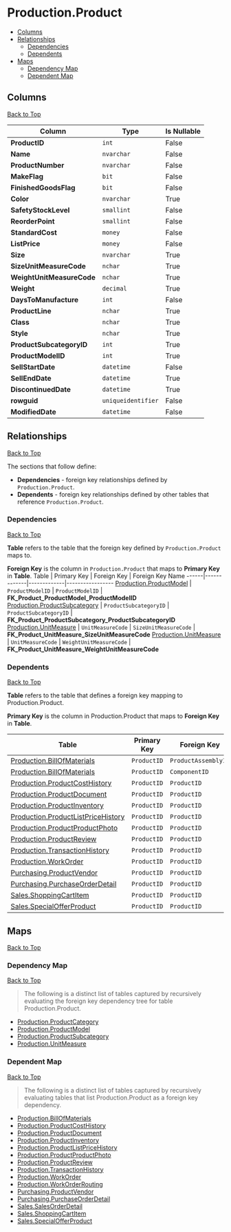 # Production.Product

* [Columns](#columns)
* [Relationships](#relationships)
    * [Dependencies](#dependencies)
    * [Dependents](#dependents)
* [Maps](#maps)
    * [Dependency Map](#dependency-map)
    * [Dependent Map](#dependent-map)

## Columns
[Back to Top](#productionproduct)

Column | Type | Is Nullable
-------|------|------------
**ProductID** | `int` | False
**Name** | `nvarchar` | False
**ProductNumber** | `nvarchar` | False
**MakeFlag** | `bit` | False
**FinishedGoodsFlag** | `bit` | False
**Color** | `nvarchar` | True
**SafetyStockLevel** | `smallint` | False
**ReorderPoint** | `smallint` | False
**StandardCost** | `money` | False
**ListPrice** | `money` | False
**Size** | `nvarchar` | True
**SizeUnitMeasureCode** | `nchar` | True
**WeightUnitMeasureCode** | `nchar` | True
**Weight** | `decimal` | True
**DaysToManufacture** | `int` | False
**ProductLine** | `nchar` | True
**Class** | `nchar` | True
**Style** | `nchar` | True
**ProductSubcategoryID** | `int` | True
**ProductModelID** | `int` | True
**SellStartDate** | `datetime` | False
**SellEndDate** | `datetime` | True
**DiscontinuedDate** | `datetime` | True
**rowguid** | `uniqueidentifier` | False
**ModifiedDate** | `datetime` | False

## Relationships
[Back to Top](#productionproduct)


The sections that follow define:
* **Dependencies** - foreign key relationships defined by `Production.Product`.
* **Dependents** - foreign key relationships defined by other tables that reference `Production.Product`.

### Dependencies
[Back to Top](#productionproduct)


**Table** refers to the table that the foreign key defined by `Production.Product` maps to.

**Foreign Key** is the column in `Production.Product` that maps to **Primary Key** in **Table**.
Table | Primary Key | Foreign Key | Foreign Key Name
------|-------------|-------------|-----------------
[Production.ProductModel](./ProductModel.md) | `ProductModelID` | `ProductModelID` | **FK_Product_ProductModel_ProductModelID**
[Production.ProductSubcategory](./ProductSubcategory.md) | `ProductSubcategoryID` | `ProductSubcategoryID` | **FK_Product_ProductSubcategory_ProductSubcategoryID**
[Production.UnitMeasure](./UnitMeasure.md) | `UnitMeasureCode` | `SizeUnitMeasureCode` | **FK_Product_UnitMeasure_SizeUnitMeasureCode**
[Production.UnitMeasure](./UnitMeasure.md) | `UnitMeasureCode` | `WeightUnitMeasureCode` | **FK_Product_UnitMeasure_WeightUnitMeasureCode**

### Dependents
[Back to Top](#productionproduct)

**Table** refers to the table that defines a foreign key mapping to Production.Product.

**Primary Key** is the column in Production.Product that maps to **Foreign Key** in **Table**.

Table | Primary Key | Foreign Key | Foreign Key Name
------|-------------|-------------|-----------------
[Production.BillOfMaterials](./BillOfMaterials.md) | `ProductID` | `ProductAssemblyID` | **FK_BillOfMaterials_Product_ProductAssemblyID**
[Production.BillOfMaterials](./BillOfMaterials.md) | `ProductID` | `ComponentID` | **FK_BillOfMaterials_Product_ComponentID**
[Production.ProductCostHistory](./ProductCostHistory.md) | `ProductID` | `ProductID` | **FK_ProductCostHistory_Product_ProductID**
[Production.ProductDocument](./ProductDocument.md) | `ProductID` | `ProductID` | **FK_ProductDocument_Product_ProductID**
[Production.ProductInventory](./ProductInventory.md) | `ProductID` | `ProductID` | **FK_ProductInventory_Product_ProductID**
[Production.ProductListPriceHistory](./ProductListPriceHistory.md) | `ProductID` | `ProductID` | **FK_ProductListPriceHistory_Product_ProductID**
[Production.ProductProductPhoto](./ProductProductPhoto.md) | `ProductID` | `ProductID` | **FK_ProductProductPhoto_Product_ProductID**
[Production.ProductReview](./ProductReview.md) | `ProductID` | `ProductID` | **FK_ProductReview_Product_ProductID**
[Production.TransactionHistory](./TransactionHistory.md) | `ProductID` | `ProductID` | **FK_TransactionHistory_Product_ProductID**
[Production.WorkOrder](./WorkOrder.md) | `ProductID` | `ProductID` | **FK_WorkOrder_Product_ProductID**
[Purchasing.ProductVendor](../Purchasing/ProductVendor.md) | `ProductID` | `ProductID` | **FK_ProductVendor_Product_ProductID**
[Purchasing.PurchaseOrderDetail](../Purchasing/PurchaseOrderDetail.md) | `ProductID` | `ProductID` | **FK_PurchaseOrderDetail_Product_ProductID**
[Sales.ShoppingCartItem](../Sales/ShoppingCartItem.md) | `ProductID` | `ProductID` | **FK_ShoppingCartItem_Product_ProductID**
[Sales.SpecialOfferProduct](../Sales/SpecialOfferProduct.md) | `ProductID` | `ProductID` | **FK_SpecialOfferProduct_Product_ProductID**

## Maps
[Back to Top](#productionproduct)

### Dependency Map
[Back to Top](#productionproduct)

> The following is a distinct list of tables captured by recursively evaluating the foreign key dependency tree for table Production.Product.

* [Production.ProductCategory](./ProductCategory.md)
* [Production.ProductModel](./ProductModel.md)
* [Production.ProductSubcategory](./ProductSubcategory.md)
* [Production.UnitMeasure](./UnitMeasure.md)

### Dependent Map
[Back to Top](#productionproduct)

> The following is a distinct list of tables captured by recursively evaluating tables that list Production.Product as a foreign key dependency.

* [Production.BillOfMaterials](./BillOfMaterials.md)
* [Production.ProductCostHistory](./ProductCostHistory.md)
* [Production.ProductDocument](./ProductDocument.md)
* [Production.ProductInventory](./ProductInventory.md)
* [Production.ProductListPriceHistory](./ProductListPriceHistory.md)
* [Production.ProductProductPhoto](./ProductProductPhoto.md)
* [Production.ProductReview](./ProductReview.md)
* [Production.TransactionHistory](./TransactionHistory.md)
* [Production.WorkOrder](./WorkOrder.md)
* [Production.WorkOrderRouting](./WorkOrderRouting.md)
* [Purchasing.ProductVendor](../Purchasing/ProductVendor.md)
* [Purchasing.PurchaseOrderDetail](../Purchasing/PurchaseOrderDetail.md)
* [Sales.SalesOrderDetail](../Sales/SalesOrderDetail.md)
* [Sales.ShoppingCartItem](../Sales/ShoppingCartItem.md)
* [Sales.SpecialOfferProduct](../Sales/SpecialOfferProduct.md)

